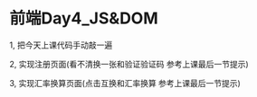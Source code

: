 # 前端Day4_JS&DOM

1, 把今天上课代码手动敲一遍

2, 实现注册页面(看不清换一张和验证验证码  参考上课最后一节提示)

3, 实现汇率换算页面(点击互换和汇率换算 参考上课最后一节提示)